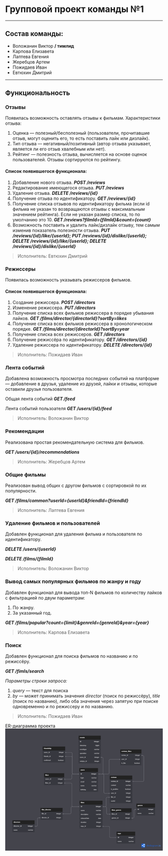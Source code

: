 # Групповой проект команды №1

* * *

## Состав команды:

* Воложанин Виктор **/ тимлид**
* Карпова Елизавета
* Лаптева Евгения
* Жеребцов Артем
* Пожидаев Иван
* Евтюхин Дмитрий

* * *
## Функциональность

### Отзывы
Появилась возможность оставлять отзывы к фильмам.
Характеристики отзыва:
1. Оценка — полезный/бесполезный (пользователи, прочитавшие отзыв, могут оценить его, то есть поставить лайк или дизлайк).
2. Тип отзыва — негативный/позитивный (автор отзыва указывает, является ли его отзыв хвалебным или нет).
3. Рейтинг — полезность отзыва, вычисляется на основе оценок пользователей. Отзывы сортируются по рейтингу.
#### Список появившегося функционала:
1. Добавление нового отзыва. ***POST /reviews***
2. Редактирование имеющегося отзыва. ***PUT /reviews***
3. Удаление отзыва. ***DELETE /reviews/{id}***
4. Получение отзыва по идентификатору. ***GET /reviews/{id}***
5. Получение списка отзывов по идентификатору фильма (если id фильма не указан то возвращаются отзывы с максимальным значением рейтинга). Если не указан размер списка, то по умолчанию это 10. ***GET /reviews?filmId={filmId}&count={count}***
6. Возможность поставить и удалить лайк/дизлайк отзыву, тем самым изменив показатель полезности отзыва. ***PUT /reviews/{id}/like/{userId}; PUT /reviews/{id}/dislike/{userId}; DELETE /reviews/{id}/like/{userId}; DELETE /reviews/{id}/dislike/{userId}***
> Исполнитель: Евтюхин Дмитрий

### Режиссеры
Появилась возможность указывать режиссеров фильмов.
#### Список появившегося функционала:
1. Создание режиссера. ***POST /directors***
2. Изменение режиссера. ***PUT /directors***
3. Получение списка всех фильмов режиссера в порядке убывания лайков. ***GET /films/director/{directorId}?sortBy=likes***
4. Получение списка всех фильмов режиссера в хронологическом порядке. ***GET /films/director/{directorId}?sortBy=year***
5. Получение списка всех режиссеров. ***GET /directors***
6. Получение режиссёра по идентификатору. ***GET /directors/{id}***
7. Удаление режиссера по идентификатору. ***DELETE /directors/{id}***
> Исполнитель: Пожидаев Иван

### Лента событий
Добавлена возможность просмотра последних событий на платформе — добавление в друзья, удаление из друзей, лайки и отзывы, которые оставили друзья пользователя.

Общая лента событий ***GET /feed***

Лента событий пользоателя ***GET /users/{id}/feed***
> Исполнитель: Воложанин Виктор

### Рекомендации
Реализована простая рекомендательную система для фильмов.

***GET /users/{id}/recommendations***
> Исполнитель: Жеребцов Артем

### Общие фильмы
Реализован вывод общих с другом фильмов с сортировкой по их популярности.

***GET /films/common?userId={userId}&friendId={friendId}***
> Исполнитель: Лаптева Евгения

### Удаление фильмов и пользователей
Добавлен функционал для удаления фильма и пользователя по идентификатору.

***DELETE /users/{userId}***

***DELETE /films/{filmId}***
> Исполнитель: Воложанин Виктор

### Вывод самых популярных фильмов по жанру и году
Добавлен функционал для вывода топ-N фильмов по количеству лайков с фильтрацией по двум параметрам:
1. По жанру.
2. За указанный год.

***GET /films/popular?count={limit}&genreId={genreId}&year={year}***
> Исполнитель: Карпова Елизавета

### Поиск
Добавлен функционал для поиска фильмов по названию и по режиссёру.

***GET /fimls/search***

*Параметры строки запроса:*
1. *query* — текст для поиска
2. *by* — может принимать значения *director* (поиск по режиссёру), *title* (поиск по названию), либо оба значения через запятую при поиске одновременно и по режиссеру и по названию.
> Исполнитель: Пожидаев Иван

ER-диаграмма проекта
![](/er_diagram/erd.png)